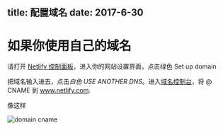 title: 配置域名
date: 2017-6-30
---
# 如果你使用自己的域名
请打开 [Netlify 控制面板](https://app.netlify.com)，进入你的网站设置界面，点击绿色 Set up domain 

把域名输入进去，点击*白色 USE ANOTHER DNS*。进入[域名控制台](https://console.qcloud.com/domain/mydomain)，将 @ CNAME 到 www.netlify.com.

像这样

![domain cname]()